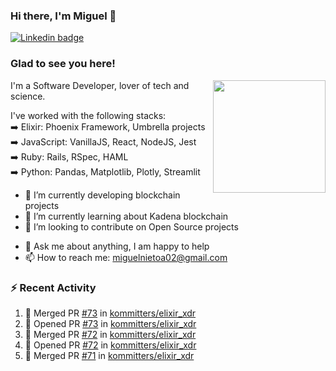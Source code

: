 ### Hi there, I'm Miguel 👋

<a href="https://linkedin.com/in/miguelnietoa/" target="_blank" rel="noopener noreferrer">
  <img src="https://img.shields.io/badge/-LinkedIn-0e76a8?style=flat-square&logo=Linkedin&logoColor=white" alt="Linkedin badge">
</a>
<!-- [![Website Badge](https://img.shields.io/badge/Website-3b5998?style=flat-square&logo=google-chrome&logoColor=white)](#notavailablenow#) 

<img src="https://i.imgur.com/tbrLrt5.gif" width=400 alt="Coding GIF" align="right"/>
-->


### Glad to see you here!
<a href="https://github.com/miguelnietoa"><img src="https://github-readme-stats.vercel.app/api?username=miguelnietoa&show_icons=true&hide_border=true&count_private=true&include_all_commits=true&theme=tokyonight" height="180em" align="right"/></a>
I'm a Software Developer, lover of tech and science. 

I've worked with the following stacks:\
➡️ Elixir: Phoenix Framework, Umbrella projects\
➡️ JavaScript: VanillaJS, React, NodeJS, Jest\
➡️ Ruby: Rails, RSpec, HAML\
➡️ Python: Pandas, Matplotlib, Plotly, Streamlit

- 🔭 I’m currently developing blockchain projects
- 🌱 I’m currently learning about Kadena blockchain
- 👯 I’m looking to contribute on Open Source projects
<!-- 
- 😄 I just finished a Machine Learning course! 
- 🤔 I’m looking for help with ...
-->
- 💬 Ask me about anything, I am happy to help
- 📫 How to reach me: miguelnietoa02@gmail.com


### ⚡ Recent Activity

<!--START_SECTION:activity-->
1. 🎉 Merged PR [#73](https://github.com/kommitters/elixir_xdr/pull/73) in [kommitters/elixir_xdr](https://github.com/kommitters/elixir_xdr)
2. 💪 Opened PR [#73](https://github.com/kommitters/elixir_xdr/pull/73) in [kommitters/elixir_xdr](https://github.com/kommitters/elixir_xdr)
3. 🎉 Merged PR [#72](https://github.com/kommitters/elixir_xdr/pull/72) in [kommitters/elixir_xdr](https://github.com/kommitters/elixir_xdr)
4. 💪 Opened PR [#72](https://github.com/kommitters/elixir_xdr/pull/72) in [kommitters/elixir_xdr](https://github.com/kommitters/elixir_xdr)
5. 🎉 Merged PR [#71](https://github.com/kommitters/elixir_xdr/pull/71) in [kommitters/elixir_xdr](https://github.com/kommitters/elixir_xdr)
<!--END_SECTION:activity-->
